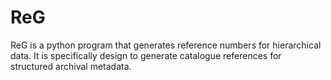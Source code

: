 # ReG
ReG is a python program that generates reference numbers for hierarchical data. It is specifically design to generate catalogue references for structured archival metadata.
